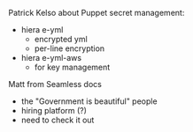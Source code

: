 Patrick Kelso about Puppet secret management:
 - hiera e-yml
    - encrypted yml
    - per-line encryption
 - hiera e-yml-aws
    - for key management
    
    
Matt from Seamless docs
- the "Government is beautiful" people
- hiring platform (?)
- need to check it out
